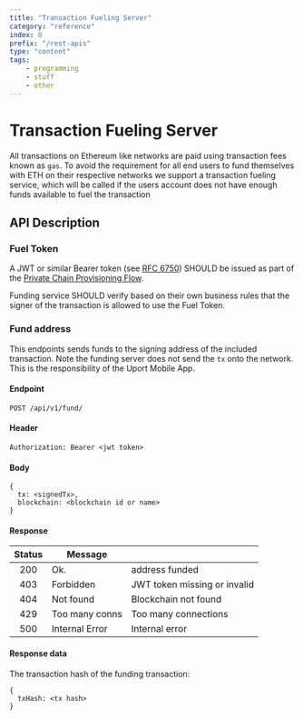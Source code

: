 ```yaml
---
title: "Transaction Fueling Server"
category: "reference"
index: 0
prefix: "/rest-apis"
type: "content"
tags:
    - programming
    - stuff
    - other
---
```


# Transaction Fueling Server

All transactions on Ethereum like networks are paid using transaction fees known as `gas`. To avoid the requirement for all end users to fund themselves with ETH on their respective networks we support a transaction fueling service, which will be called if the users account does not have enough funds available to fuel the transaction

## API Description

### Fuel Token

A JWT or similar Bearer token (see [RFC 6750](https://tools.ietf.org/html/rfc6750)) SHOULD be issued as part of the [Private Chain Provisioning Flow](../flows/privatechain.md).

Funding service SHOULD verify based on their own business rules that the signer of the transaction is allowed to use the Fuel Token.

### Fund address

This endpoints sends funds to the signing address of the included transaction. Note the funding server does not send the `tx` onto the network. This is the responsibility of the Uport Mobile App.

#### Endpoint

`POST /api/v1/fund/`

#### Header

```
Authorization: Bearer <jwt token>
```

#### Body

```
{
  tx: <signedTx>,
  blockchain: <blockchain id or name>
}
```

#### Response

| Status |     Message    |                               |
|:------:|----------------|-------------------------------|
| 200    | Ok.            | address funded                |
| 403    | Forbidden      | JWT token missing or invalid  |
| 404    | Not found      | Blockchain not found          |
| 429    | Too many conns | Too many connections          |
| 500    | Internal Error | Internal error                |

#### Response data

The transaction hash of the funding transaction:

```
{
  txHash: <tx hash>
}
```
